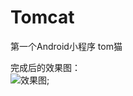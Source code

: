 # Tomcat
第一个Android小程序 tom猫

完成后的效果图：<br/>
![效果图](https://github.com/sky-mxc/Tomcat/blob/master/over.png);
